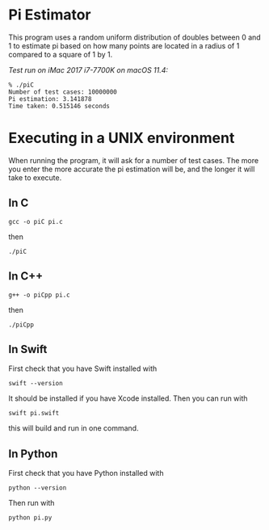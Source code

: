 # Pi Estimator
This program uses a random uniform distribution of doubles between 0 and 1 to estimate pi based on how many points are located in a radius of 1 compared to a square of 1 by 1.

*Test run on iMac 2017 i7-7700K on macOS 11.4:*
``` console 
% ./piC 
Number of test cases: 10000000
Pi estimation: 3.141878 
Time taken: 0.515146 seconds
````


# Executing in a UNIX environment
When running the program, it will ask for a number of test cases. The more you enter the more accurate the pi estimation will be, and the longer it will take to execute.

## In C
```console
gcc -o piC pi.c
```
then
```console
./piC
```

## In C++
```console
g++ -o piCpp pi.c
```
then
```console
./piCpp
```

## In Swift
First check that you have Swift installed with
```console
swift --version
```
It should be installed if you have Xcode installed. 
Then you can run with
```console
swift pi.swift
```
this will build and run in one command.

## In Python
First check that you have Python installed with
```console
python --version
```
Then run with
```console
python pi.py
```
